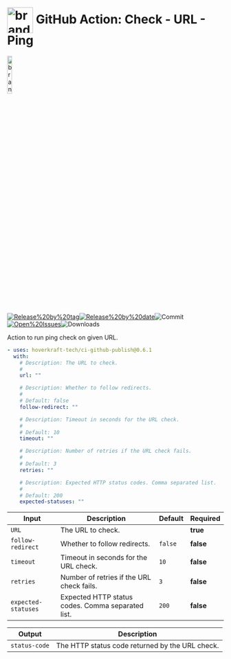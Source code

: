 <!-- start title -->

# <img src=".github/ghadocs/branding.svg" width="60px" align="center" alt="branding<icon:activity color:blue>" /> GitHub Action: Check - URL - Ping

<!-- end title -->
<!--
// jscpd:ignore-start
-->
<!-- start branding -->

<img src=".github/ghadocs/branding.svg" width="15%" align="center" alt="branding<icon:activity color:blue>" />

<!-- end branding -->
<!-- markdownlint-disable MD013 -->
<!-- start badges -->

<a href="https%3A%2F%2Fgithub.com%2Fhoverkraft-tech%2Fci-github-publish%2Freleases%2Flatest"><img src="https://img.shields.io/github/v/release/hoverkraft-tech/ci-github-publish?display_name=tag&sort=semver&logo=github&style=flat-square" alt="Release%20by%20tag" /></a><a href="https%3A%2F%2Fgithub.com%2Fhoverkraft-tech%2Fci-github-publish%2Freleases%2Flatest"><img src="https://img.shields.io/github/release-date/hoverkraft-tech/ci-github-publish?display_name=tag&sort=semver&logo=github&style=flat-square" alt="Release%20by%20date" /></a><img src="https://img.shields.io/github/last-commit/hoverkraft-tech/ci-github-publish?logo=github&style=flat-square" alt="Commit" /><a href="https%3A%2F%2Fgithub.com%2Fhoverkraft-tech%2Fci-github-publish%2Fissues"><img src="https://img.shields.io/github/issues/hoverkraft-tech/ci-github-publish?logo=github&style=flat-square" alt="Open%20Issues" /></a><img src="https://img.shields.io/github/downloads/hoverkraft-tech/ci-github-publish/total?logo=github&style=flat-square" alt="Downloads" />

<!-- end badges -->
<!-- markdownlint-enable MD013 -->
<!--
// jscpd:ignore-end
-->
<!-- start description -->

Action to run ping check on given URL.

<!-- end description -->
<!-- start contents -->
<!-- end contents -->
<!-- start usage -->

```yaml
- uses: hoverkraft-tech/ci-github-publish@0.6.1
  with:
    # Description: The URL to check.
    #
    url: ""

    # Description: Whether to follow redirects.
    #
    # Default: false
    follow-redirect: ""

    # Description: Timeout in seconds for the URL check.
    #
    # Default: 10
    timeout: ""

    # Description: Number of retries if the URL check fails.
    #
    # Default: 3
    retries: ""

    # Description: Expected HTTP status codes. Comma separated list.
    #
    # Default: 200
    expected-statuses: ""
```

<!-- end usage -->
<!-- start inputs -->

| **Input**                      | **Description**                                   | **Default**        | **Required** |
| ------------------------------ | ------------------------------------------------- | ------------------ | ------------ |
| <code>URL</code>               | The URL to check.                                 |                    | **true**     |
| <code>follow-redirect</code>   | Whether to follow redirects.                      | <code>false</code> | **false**    |
| <code>timeout</code>           | Timeout in seconds for the URL check.             | <code>10</code>    | **false**    |
| <code>retries</code>           | Number of retries if the URL check fails.         | <code>3</code>     | **false**    |
| <code>expected-statuses</code> | Expected HTTP status codes. Comma separated list. | <code>200</code>   | **false**    |

<!-- end inputs -->
<!-- start outputs -->

| **Output**               | **Description**                                 |
| ------------------------ | ----------------------------------------------- |
| <code>status-code</code> | The HTTP status code returned by the URL check. |

<!-- end outputs -->
<!-- start [.github/ghadocs/examples/] -->
<!-- end [.github/ghadocs/examples/] -->
